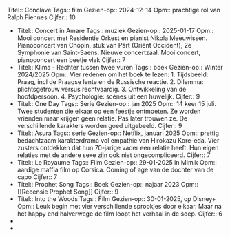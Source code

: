 Titel:: Conclave
Tags:: film
Gezien-op:: 2024-12-14
Opm:: prachtige rol van Ralph Fiennes 
Cijfer:: 10

- Titel:: Concert in Amare
  Tags:: muziek
  Gezien-op:: 2025-01-17
  Opm:: Mooi concert met Residentie Orkest en pianist Nikola Meeuwissen. Pianoconcert van  Chopin, stuk van Pärt (Oriënt Occident), 2e Symphonie van Saint-Saens. Nieuwe concertzaal. Mooi concert, pianoconcert een beetje vlak
  Cijfer:: 7
- Titel:: Klima - Rechter tussen twee vuren
  Tags:: boek
  Gezien-op:: Winter 2024/2025
  Opm:: Vier redenen om het boek te lezen: 1. Tijdsbeeld: Praag, incl de Praagse lente en de Russische reactie. 2. Dilemma: plichtsgetrouw versus rechtvaardig. 3. Ontwikkeling van de hoofdpersoon. 4. Psychologie: scènes uit een huwelijk.
  Cijfer:: 9
- Titel:: One Day
  Tags:: Serie
  Gezien-op:: jan 2025
  Opm:: 14 keer 15 juli. Twee studenten die elkaar op een feestje ontmoeten. Ze worden vrienden maar krijgen geen relatie. Pas later trouwen ze. De verschillende karakters worden goed uitgebeeld. 
  Cijfer:: 9
- Titel:: Asura
  Tags:: serie
  Gezien-op:: Netflix, januari 2025
  Opm:: prettig bedachtzaam karakterdrama vol empathie van Hirokazu Kore-eda. Vier zusters ontdekken dat hun 70-jarige vader een relatie heeft. Hun eigen relaties met de andere sexe zijn ook niet ongecompliceerd.
  Cijfer:: 7
- Titel:: Le Royaume
  Tags:: Film
  Gezien-op:: 29-01-2025 in Mimik
  Opm:: aardige maffia film op Corsica. Coming of age van de dochter van de capo
  Cijfer:: 7
- Titel:: Prophet Song
  Tags:: Boek
  Gezien-op:: najaar 2023
  Opm:: [[Recensie Prophet Song]] 
  Cijfer:: 9
- Titel:: Into the Woods 
  Tags:: Film
  Gezien-op:: 30-01-2025, op Disney+
  Opm:: Leuk begin met vier verschillende sprookjes door elkaar. Maar na het happy end halverwege de film loopt het verhaal in de soep.
  Cijfer:: 6
-
-